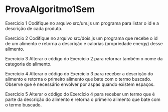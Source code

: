 # ProvaAlgoritmo1Sem

Exercício 1
Codifique no arquivo src/um.js um programa para listar o id e a descrição de cada produto.

Exercício 2
Codifique no arquivo src/dois.js um programa que recebe o id de um alimento e retorna a descrição e calorias (propriedade energy) desse alimento.

Exercício 3
Alterar o código do Exercício 2 para retornar também o nome da categoria do alimento.

Exercício 4
Alterar o código do Exercício 3 para receber a descrição do alimento e retorna o primeiro alimento que bate com o termo buscado. Observe que é necessário envolver por aspas quando existem espaços.

Exercício 5
Alterar o código do Exercício 4 para receber um termo que é parte da descrição do alimento e retorna o primeiro alimento que bate com o termo buscado.
